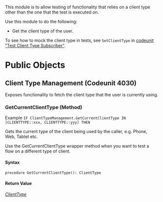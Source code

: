 This module is to allow testing of functionality that relies on a client type other than the one that the test is executed on.

Use this module to do the following:

- Get the client type of the user.

To see how to mock the client type in tests, see `SetClientType` in [codeunit "Test Client Type Subscriber"](https://github.com/microsoft/ALAppExtensions/blob/master/Modules/System%20Test%20Libraries/Client%20Type%20Management/src/TestClientTypeSubscriber.Codeunit.al).


# Public Objects
## Client Type Management (Codeunit 4030)

 Exposes functionality to fetch the client type that the user is currently using.
 

### GetCurrentClientType (Method) <a name="GetCurrentClientType"></a> 
Example 
 `
 IF ClientTypeManagement.GetCurrentClientType IN [CLIENTTYPE::xxx, CLIENTTYPE::yyy] THEN
 `

Gets the current type of the client being used by the caller, e.g. Phone, Web, Tablet etc.

 Use the GetCurrentClientType wrapper method when you want to test a flow on a different type of client.

#### Syntax
```
procedure GetCurrentClientType(): ClientType
```
#### Return Value
*[ClientType](https://docs.microsoft.com/en-us/dynamics365/business-central/dev-itpro/developer/methods-auto/clienttype/clienttype-option)*


